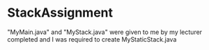 # StackAssignment
"MyMain.java" and "MyStack.java" were given to me by my lecturer completed and I was required to create MyStaticStack.java
